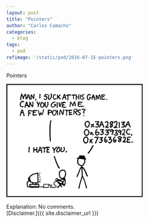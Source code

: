 ```yaml
---
layout: post
title: "Pointers"
author: "Carlos Camacho"
categories:
  - blog
tags:
  - pod
refimage: '/static/pod/2016-07-15-pointers.png'
---
```

Pointers

![](/static/pod/2016-07-15-pointers.png)

Explanation: No comments.
<br/>[Disclaimer.]({{ site.disclaimer_url }})
